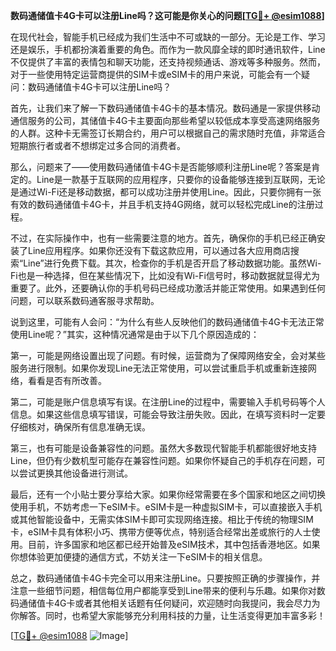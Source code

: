 **数码通储值卡4G卡可以注册Line吗？这可能是你关心的问题[[TG💪+ @esim1088](https://t.me/s/esim1088)]**

在现代社会，智能手机已经成为我们生活中不可或缺的一部分。无论是工作、学习还是娱乐，手机都扮演着重要的角色。而作为一款风靡全球的即时通讯软件，Line不仅提供了丰富的表情包和聊天功能，还支持视频通话、游戏等多种服务。然而，对于一些使用特定运营商提供的SIM卡或eSIM卡的用户来说，可能会有一个疑问：数码通储值卡4G卡可以注册Line吗？

首先，让我们来了解一下数码通储值卡4G卡的基本情况。数码通是一家提供移动通信服务的公司，其储值卡4G卡主要面向那些希望以较低成本享受高速网络服务的人群。这种卡无需签订长期合约，用户可以根据自己的需求随时充值，非常适合短期旅行者或者不想绑定过多合同的消费者。

那么，问题来了——使用数码通储值卡4G卡是否能够顺利注册Line呢？答案是肯定的。Line是一款基于互联网的应用程序，只要你的设备能够连接到互联网，无论是通过Wi-Fi还是移动数据，都可以成功注册并使用Line。因此，只要你拥有一张有效的数码通储值卡4G卡，并且手机支持4G网络，就可以轻松完成Line的注册过程。

不过，在实际操作中，也有一些需要注意的地方。首先，确保你的手机已经正确安装了Line应用程序。如果你还没有下载这款应用，可以通过各大应用商店搜索“Line”进行免费下载。其次，检查你的手机是否开启了移动数据功能。虽然Wi-Fi也是一种选择，但在某些情况下，比如没有Wi-Fi信号时，移动数据就显得尤为重要了。此外，还要确认你的手机号码已经成功激活并能正常使用。如果遇到任何问题，可以联系数码通客服寻求帮助。

说到这里，可能有人会问：“为什么有些人反映他们的数码通储值卡4G卡无法正常使用Line呢？”其实，这种情况通常是由于以下几个原因造成的：

第一，可能是网络设置出现了问题。有时候，运营商为了保障网络安全，会对某些服务进行限制。如果你发现Line无法正常使用，可以尝试重启手机或重新连接网络，看看是否有所改善。

第二，可能是账户信息填写有误。在注册Line的过程中，需要输入手机号码等个人信息。如果这些信息填写错误，可能会导致注册失败。因此，在填写资料时一定要仔细核对，确保所有信息准确无误。

第三，也有可能是设备兼容性的问题。虽然大多数现代智能手机都能很好地支持Line，但仍有少数机型可能存在兼容性问题。如果你怀疑自己的手机存在问题，可以尝试更换其他设备进行测试。

最后，还有一个小贴士要分享给大家。如果你经常需要在多个国家和地区之间切换使用手机，不妨考虑一下eSIM卡。eSIM卡是一种虚拟SIM卡，可以直接嵌入手机或其他智能设备中，无需实体SIM卡即可实现网络连接。相比于传统的物理SIM卡，eSIM卡具有体积小巧、携带方便等优点，特别适合经常出差或旅行的人士使用。目前，许多国家和地区都已经开始普及eSIM技术，其中包括香港地区。如果你想体验更加便捷的通信方式，不妨关注一下eSIM卡的相关信息。

总之，数码通储值卡4G卡完全可以用来注册Line。只要按照正确的步骤操作，并注意一些细节问题，相信每位用户都能享受到Line带来的便利与乐趣。如果你对数码通储值卡4G卡或者其他相关话题有任何疑问，欢迎随时向我提问，我会尽力为你解答。同时，也希望大家能够充分利用科技的力量，让生活变得更加丰富多彩！

[[TG💪+ @esim1088](https://t.me/s/esim1088) ![Image](https://i.postimg.cc/4NQfJmqS/Snipaste-2025-05-13-00-14-12.png)]